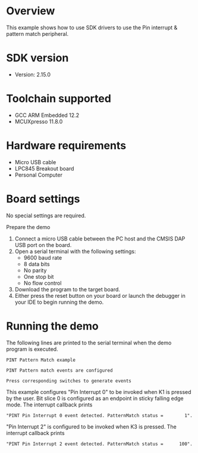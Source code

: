 Overview
========
This example shows how to use SDK drivers to use the Pin interrupt & pattern match peripheral.

SDK version
===========
- Version: 2.15.0

Toolchain supported
===================
- GCC ARM Embedded  12.2
- MCUXpresso  11.8.0

Hardware requirements
=====================
- Micro USB cable
- LPC845 Breakout board
- Personal Computer

Board settings
==============
No special settings are required.

Prepare the demo
1.  Connect a micro USB cable between the PC host and the CMSIS DAP USB port on the board.
2.  Open a serial terminal with the following settings:
    - 9600 baud rate
    - 8 data bits
    - No parity
    - One stop bit
    - No flow control
3.  Download the program to the target board.
4.  Either press the reset button on your board or launch the debugger in your IDE to begin running the demo.

Running the demo
================
The following lines are printed to the serial terminal when the demo program is executed.
~~~~~~~~~~~~~~~~~~~~~~~~~~~~~~~~~~~
PINT Pattern Match example

PINT Pattern match events are configured

Press corresponding switches to generate events
~~~~~~~~~~~~~~~~~~~~~~~~~~~~~~~~~~~
This example configures "Pin Interrupt 0" to be invoked when K1 is pressed by the user.
Bit slice 0 is configured as an endpoint in sticky falling edge mode. The interrupt callback prints 
~~~~~~~~~~~~~~~~~~~~~~~~~~~~~~~~~~~
"PINT Pin Interrupt 0 event detected. PatternMatch status =        1". 
~~~~~~~~~~~~~~~~~~~~~~~~~~~~~~~~~~~
"Pin Interrupt 2" is configured to be invoked when K3 is pressed. The interrupt callback prints
~~~~~~~~~~~~~~~~~~~~~~~~~~~~~~~~~~~
"PINT Pin Interrupt 2 event detected. PatternMatch status =      100".
~~~~~~~~~~~~~~~~~~~~~~~~~~~~~~~~~~~
